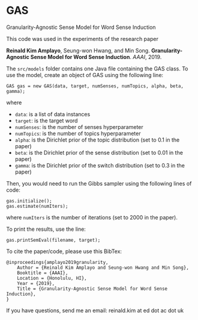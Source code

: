 # GAS
Granularity-Agnostic Sense Model for Word Sense Induction

This code was used in the experiments of the research paper

**Reinald Kim Amplayo**, Seung-won Hwang, and Min Song. **Granularity-Agnostic Sense Model for Word Sense Induction**. _AAAI_, 2019.

The `src/models` folder contains one Java file containing the GAS class. To use the model, create an object of GAS using the following line:

`GAS gas = new GAS(data, target, numSenses, numTopics, alpha, beta, gamma);`

where
- `data`: is a list of data instances
- `target`: is the target word
- `numSenses`: is the number of senses hyperparameter
- `numTopics`: is the number of topics hyperparameter
- `alpha`: is the Dirichlet prior of the topic distribution (set to 0.1 in the paper)
- `beta`: is the Dirichlet prior of the sense distribution (set to 0.01 in the paper)
- `gamma`: is the Dirichlet prior of the switch distribution (set to 0.3 in the paper)

Then, you would need to run the Gibbs sampler using the following lines of code:

`gas.initialize();` <br />
`gas.estimate(numIters);`

where `numIters` is the number of iterations (set to 2000 in the paper).

To print the results, use the line:

`gas.printSemEval(filename, target);`

To cite the paper/code, please use this BibTex:

```
@inproceedings{amplayo2019granularity,
	Author = {Reinald Kim Amplayo and Seung-won Hwang and Min Song},
	Booktitle = {AAAI},
	Location = {Honolulu, HI},
	Year = {2019},
	Title = {Granularity-Agnostic Sense Model for Word Sense Induction},
}
```

If you have questions, send me an email: reinald.kim at ed dot ac dot uk
